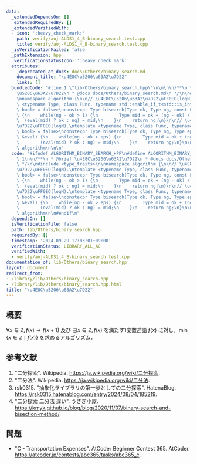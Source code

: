 ```yaml
---
data:
  _extendedDependsOn: []
  _extendedRequiredBy: []
  _extendedVerifiedWith:
  - icon: ':heavy_check_mark:'
    path: verify/aoj-ALDS1_4_B-binary_search.test.cpp
    title: verify/aoj-ALDS1_4_B-binary_search.test.cpp
  _isVerificationFailed: false
  _pathExtension: hpp
  _verificationStatusIcon: ':heavy_check_mark:'
  attributes:
    _deprecated_at_docs: docs/Others/binary_search.md
    document_title: "\u4E8C\u5206\u63A2\u7D22"
    links: []
  bundledCode: "#line 1 \"lib/Others/binary_search.hpp\"\n\n\n\n/**\n * @brief \u4E8C\
    \u5206\u63A2\u7D22\n * @docs docs/Others/binary_search.md\n */\n\n#include <type_traits>\n\
    \nnamespace algorithm {\n\n// \u4E8C\u5206\u63A2\u7D22\uFF0EO(logN).\ntemplate\
    \ <typename Type, class Func, typename std::enable_if_t<std::is_integral_v<Type>,\
    \ bool> = false>\nconstexpr Type bisearch(Type ok, Type ng, const Func &eval)\
    \ {\n    while(ng - ok > 1) {\n        Type mid = ok + (ng - ok) / 2;\n      \
    \  (eval(mid) ? ok : ng) = mid;\n    }\n    return ng;\n}\n\n// \u4E8C\u5206\u63A2\
    \u7D22\uFF0EO(logN).\ntemplate <typename Type, class Func, typename std::enable_if_t<std::is_floating_point_v<Type>,\
    \ bool> = false>\nconstexpr Type bisearch(Type ok, Type ng, Type eps, const Func\
    \ &eval) {\n    while(ng - ok > eps) {\n        Type mid = ok + (ng - ok) / 2;\n\
    \        (eval(mid) ? ok : ng) = mid;\n    }\n    return ng;\n}\n\n}  // namespace\
    \ algorithm\n\n\n"
  code: "#ifndef ALGORITHM_BINARY_SEARCH_HPP\n#define ALGORITHM_BINARY_SEARCH_HPP\
    \ 1\n\n/**\n * @brief \u4E8C\u5206\u63A2\u7D22\n * @docs docs/Others/binary_search.md\n\
    \ */\n\n#include <type_traits>\n\nnamespace algorithm {\n\n// \u4E8C\u5206\u63A2\
    \u7D22\uFF0EO(logN).\ntemplate <typename Type, class Func, typename std::enable_if_t<std::is_integral_v<Type>,\
    \ bool> = false>\nconstexpr Type bisearch(Type ok, Type ng, const Func &eval)\
    \ {\n    while(ng - ok > 1) {\n        Type mid = ok + (ng - ok) / 2;\n      \
    \  (eval(mid) ? ok : ng) = mid;\n    }\n    return ng;\n}\n\n// \u4E8C\u5206\u63A2\
    \u7D22\uFF0EO(logN).\ntemplate <typename Type, class Func, typename std::enable_if_t<std::is_floating_point_v<Type>,\
    \ bool> = false>\nconstexpr Type bisearch(Type ok, Type ng, Type eps, const Func\
    \ &eval) {\n    while(ng - ok > eps) {\n        Type mid = ok + (ng - ok) / 2;\n\
    \        (eval(mid) ? ok : ng) = mid;\n    }\n    return ng;\n}\n\n}  // namespace\
    \ algorithm\n\n#endif\n"
  dependsOn: []
  isVerificationFile: false
  path: lib/Others/binary_search.hpp
  requiredBy: []
  timestamp: '2024-09-29 17:03:01+09:00'
  verificationStatus: LIBRARY_ALL_AC
  verifiedWith:
  - verify/aoj-ALDS1_4_B-binary_search.test.cpp
documentation_of: lib/Others/binary_search.hpp
layout: document
redirect_from:
- /library/lib/Others/binary_search.hpp
- /library/lib/Others/binary_search.hpp.html
title: "\u4E8C\u5206\u63A2\u7D22"
---
```

## 概要

$\forall x \in \mathbb{Z}, f(x) \rightarrow f(x+1)$ 及び $\exists x \in \mathbb{Z}, f(x)$ を満たす1変数述語 $f(x)$ に対し，$\min{\lbrace x \in \mathbb{Z} \mid f(x) \rbrace}$ を求めるアルゴリズム．


## 参考文献

1. "二分探索". Wikipedia. <https://ja.wikipedia.org/wiki/二分探索>.
1. "二分法". Wikipedia. <https://ja.wikipedia.org/wiki/二分法>.
1. rsk0315. "抽象化ライブラリの第一歩としての二分探索". HatenaBlog. <https://rsk0315.hatenablog.com/entry/2024/08/04/185219>.
1. "二分探索 二分法 違い". うさぎ小屋. <https://kmyk.github.io/blog/blog/2020/11/07/binary-search-and-bisection-method/>.


## 問題

- "C - Transportation Expenses". AtCoder Beginner Contest 365. AtCoder. <https://atcoder.jp/contests/abc365/tasks/abc365_c>.
